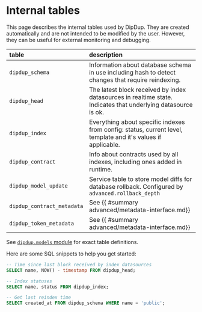 # Internal tables

This page describes the internal tables used by DipDup. They are created automatically and are not intended to be modified by the user. However, they can be useful for external monitoring and debugging.

| table                      | description                                                                                                   |
|:-------------------------- |:------------------------------------------------------------------------------------------------------------- |
| `dipdup_schema`            | Information about database schema in use including hash to detect changes that require reindexing.            |
| `dipdup_head`              | The latest block received by index datasources in realtime state. Indicates that underlying datasource is ok. |
| `dipdup_index`             | Everything about specific indexes from config: status, current level, template and it's values if applicable. |
| `dipdup_contract`          | Info about contracts used by all indexes, including ones added in runtime.                                    |
| `dipdup_model_update`      | Service table to store model diffs for database rollback. Configured by `advanced.rollback_depth`             |
| `dipdup_contract_metadata` | See {{ #summary advanced/metadata-interface.md}}                                                              |
| `dipdup_token_metadata`    | See {{ #summary advanced/metadata-interface.md}}                                                              |

See [`dipdup.models` module](https://github.com/dipdup-io/dipdup/blob/master/src/dipdup/models.py) for exact table definitions.

Here are some SQL snippets to help you get started:

```sql
-- Time since last block received by index datasources
SELECT name, NOW() - timestamp FROM dipdup_head;

-- Index statuses
SELECT name, status FROM dipdup_index;

-- Get last reindex time
SELECT created_at FROM dipdup_schema WHERE name = 'public';
```
